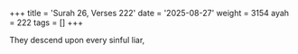 +++
title = 'Surah 26, Verses 222'
date = '2025-08-27'
weight = 3154
ayah = 222
tags = []
+++

They descend upon every sinful liar,